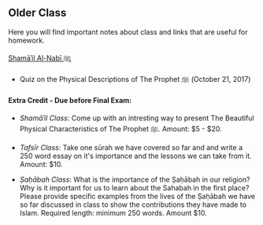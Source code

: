 ## Older Class

Here you will find important notes about class and links that are useful for homework. 

<a href="https://docs.google.com/document/d/1-EzRI5yUmuXGpIVbbbkTTZytgLP2azMivvRSYm4lZsk/edit?usp=sharing" target="_blank">Shamāʾil Al-Nabī ﷺ</a>

* Quiz on the Physical Descriptions of The Prophet ﷺ (October 21, 2017)


#### Extra Credit - Due before Final Exam:
* _Shamāʾil Class_: Come up with an intresting way to present The Beautiful Physical Characteristics of The Prophet ﷺ. Amount: $5 - $20.

* _Tafsīr Class_: Take one sūrah we have covered so far and and write a 250 word essay on it's importance and the lessons we can take from it.  Amount: $10.
  
 * _Ṣaḥābah Class_: What is the importance of the Ṣaḥābah in our religion? Why is it important for us to learn about the Sahabah in the first place? Please provide specific examples from the lives of the Ṣaḥābah we have so far discussed in class to show the contributions they have made to Islam. Required length: minimum 250 words. Amount $10.
  
